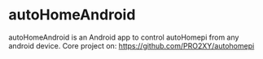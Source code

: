 autoHomeAndroid
===============

autoHomeAndroid is an Android app to control autoHomepi from any android device. Core project on: https://github.com/PRO2XY/autohomepi
